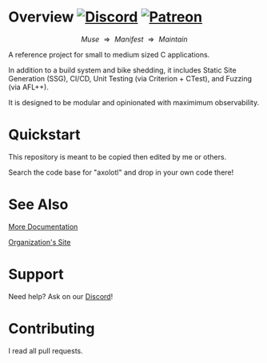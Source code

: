 # Overview [![Discord](https://img.shields.io/discord/1338638342493048844?label=Discord&logo=discord)](https://discord.gg/ewM37225Xx) [![Patreon](https://img.shields.io/endpoint.svg?url=https%3A%2F%2Fshieldsio-patreon.vercel.app%2Fapi%3Fusername%3Daxolotl-logic%26type%3Dpatrons)](https://www.patreon.com/axolotl-logic)

$$
\text{$Muse$ $\Rightarrow$ $Manifest$ $\Rightarrow$ $Maintain$}
$$

A reference project for small to medium sized C applications. 

In addition to a build system and bike shedding, it includes Static Site Generation (SSG), CI/CD, Unit Testing (via Criterion + CTest), and Fuzzing (via AFL++).

It is designed to be modular and opinionated with maximimum observability.

# Quickstart

This repository is meant to be copied then edited by me or others. 

Search the code base for "axolotl" and drop in your own code there!

# See Also

[More Documentation](https://c-starter.axolotl-logic.io/)

[Organization's Site](https://axolotl-logic.io/)


# Support

Need help? Ask on our [Discord](https://discord.gg/ewM37225Xx)!

# Contributing

I read all pull requests.

